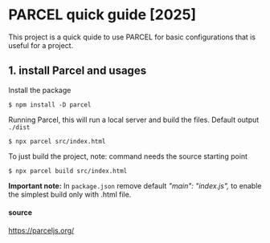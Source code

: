 # PARCEL quick guide [2025]

This project is a quick quide to use PARCEL for basic configurations that is useful for a project.

## 1. install Parcel and usages

Install the package
```
$ npm install -D parcel
```

Running Parcel, this will run a local server and build the files. Default output `./dist`
```
$ npx parcel src/index.html
```

To just build the project, note: command needs the source starting point
```
$ npx parcel build src/index.html
```

**Important note:** In `package.json` remove default *"main": "index.js",* to enable the simplest build only with .html file.



#### source

https://parceljs.org/
